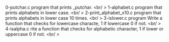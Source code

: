 0-putchar.c program that prints _putchar. <br/ >
1-alphabet.c program that prints alphabets in lower case. <br/ >
2-print_alphabet_x10.c program that prints alphabets in lower case 10 times. <br/ >
3-islower.c program Write a function that checks for lowercase characte, 1 if lowercase 0 if not. <br/ >
4-isalpha.c rite a function that checks for alphabetic character, 1 if lower or uppercase 0 if not. <br/ >
